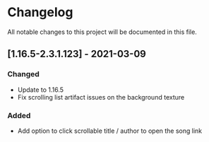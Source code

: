 # Changelog
All notable changes to this project will be documented in this file.

## [1.16.5-2.3.1.123] - 2021-03-09
### Changed
 - Update to 1.16.5
 - Fix scrolling list artifact issues on the background texture

### Added
 - Add option to click scrollable title / author to open the song link